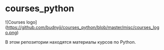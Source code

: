 courses_python
==============

![Courses logo]
(https://github.com/budnyjj/courses_python/blob/master/misc/courses_logo.png)

В этом репозитории находятся материалы курсов по Python.
